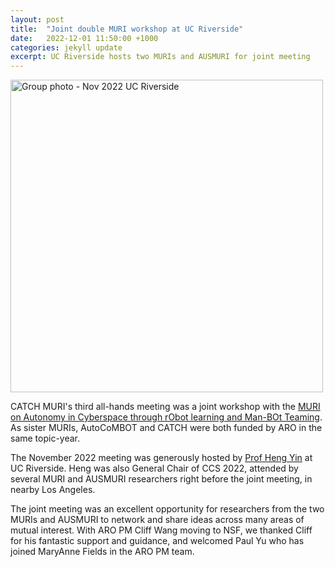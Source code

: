 ```yaml
---
layout: post
title:  "Joint double MURI workshop at UC Riverside"
date:   2022-12-01 11:50:00 +1000
categories: jekyll update
excerpt: UC Riverside hosts two MURIs and AUSMURI for joint meeting
---
```


<img src="{{ site.url }}/assets/img/2022-11-ucr.jpg" width=500 alt="Group photo - Nov 2022 UC Riverside" />

<br>

CATCH MURI's third all-hands meeting was a joint workshop with the [MURI on Autonomy in Cyberspace through rObot learning and Man-BOt Teaming](https://autocombot.eng.ucsd.edu/research-team). As sister MURIs, AutoCoMBOT and CATCH were both funded by ARO in the same topic-year. 

The November 2022 meeting was generously hosted by [Prof Heng Yin](https://www.cs.ucr.edu/~heng/) at UC Riverside. Heng was also General Chair of CCS 2022, attended by several MURI and AUSMURI researchers right before the joint meeting, in nearby Los Angeles.

The joint meeting was an excellent opportunity for researchers from the two MURIs and AUSMURI to network and share ideas across many areas of mutual interest. With ARO PM Cliff Wang moving to NSF, we thanked Cliff for his fantastic support and guidance, and welcomed Paul Yu who has joined MaryAnne Fields in the ARO PM team.
